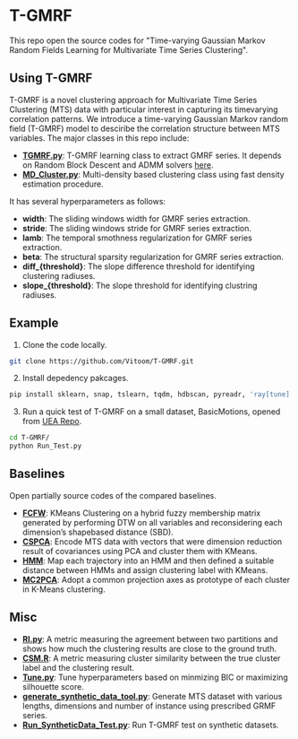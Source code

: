 # T-GMRF

This repo open the source codes for "Time-varying Gaussian Markov Random Fields Learning for Multivariate Time Series Clustering".

## Using T-GMRF

T-GMRF is a novel clustering approach for Multivariate Time Series Clustering (MTS) data with particular interest in capturing its timevarying correlation patterns. We introduce a time-varying Gaussian Markov random field (T-GMRF) model to desciribe the correlation structure between MTS variables. The major classes in this repo include:

+ [**TGMRF.py**](https://github.com/Vitoom/T-GMRF/blob/main/TGMRF.py): T-GMRF learning class to extract GMRF series. It depends on Random Block Descent and ADMM solvers [here](https://github.com/Vitoom/T-GMRF/tree/main/Solver).
+ [**MD_Cluster.py**](https://github.com/Vitoom/T-GMRF/blob/main/MD_Cluster.py): Multi-density based clustering class using fast density estimation procedure.

It has several hyperparameters as follows:

+ **width**: The sliding windows width for GMRF series extraction.
+ **stride**: The sliding windows stride for GMRF series extraction.
+ **lamb**: The temporal smothness regularization for GMRF series extraction.
+ **beta**: The structural sparsity regularization for GMRF series extraction.
+ **diff_{threshold}**: The slope difference threshold for identifying clustering radiuses.
+ **slope_{threshold}**: The slope threshold for identifying clustring radiuses.

## Example

1. Clone the code locally.
```bash
git clone https://github.com/Vitoom/T-GMRF.git
```

2. Install depedency pakcages.
```bash
pip install sklearn, snap, tslearn, tqdm, hdbscan, pyreadr, 'ray[tune]'
```

3. Run a quick test of T-GMRF on a small dataset, BasicMotions, opened from [UEA Repo](http://www.timeseriesclassification.com/dataset.php).
```bash
cd T-GMRF/
python Run_Test.py
```

## Baselines

Open partially source codes of the compared baselines.

+ [**FCFW**](https://github.com/Vitoom/T-GMRF/tree/main/Baselines/FCFW): KMeans Clustering on a hybrid fuzzy membership matrix generated by performing DTW on all variables and reconsidering each dimension’s shapebased distance (SBD). 
+ [**CSPCA**](https://github.com/Vitoom/T-GMRF/tree/main/Baselines/CSPCA): Encode MTS data with vectors that were dimension reduction result of covariances using PCA and cluster them with KMeans.
+ [**HMM**](https://github.com/Vitoom/T-GMRF/tree/main/Baselines/HMM): Map each trajectory into an HMM and then defined a suitable distance between HMMs and assign clustering label with  KMeans.
+ [**MC2PCA**](https://github.com/Vitoom/T-GMRF/tree/main/Baselines/MC2PCA): Adopt a common projection axes as prototype of each cluster in K-Means clustering.

## Misc

+ [**RI.py**](https://github.com/Vitoom/T-GMRF/blob/main/Measures/RI.py): A metric measuring the agreement between two partitions and shows how much the clustering results are close to the ground truth.
+ [**CSM.R**](https://github.com/Vitoom/T-GMRF/blob/main/Measures/CSM.R): A metric measuring cluster similarity between the true cluster label and the clustering result.
+ [**Tune.py**](https://github.com/Vitoom/T-GMRF/blob/main/Tune.py): Tune hyperparameters based on minmizing BIC or maximizing silhouette score.
+ [**generate_synthetic_data_tool.py**](https://github.com/Vitoom/T-GMRF/blob/main/Tools/generate_synthetic_data_tool.py): Generate MTS dataset with various lengths, dimensions and number of instance using prescribed GRMF series.
+ [**Run_SyntheticData_Test.py**](https://github.com/Vitoom/T-GMRF/blob/main/Run_SyntheticData_Test.py): Run T-GMRF test on synthetic datasets.
